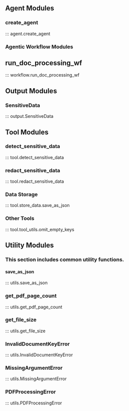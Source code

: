 ## Agent Modules

### create_agent

::: agent.create_agent

### Agentic Workflow Modules

## run_doc_processing_wf

::: workflow.run_doc_processing_wf

## Output Modules

### SensitiveData

::: output.SensitiveData


## Tool Modules

### detect_sensitive_data

::: tool.detect_sensitive_data

### redact_sensitive_data

::: tool.redact_sensitive_data

### Data Storage

::: tool.store_data.save_as_json

### Other Tools

::: tool.tool_utils.omit_empty_keys

## Utility Modules

### This section includes **common** utility functions.

#### save_as_json

::: utils.save_as_json

### get_pdf_page_count

::: utils.get_pdf_page_count

### get_file_size

::: utils.get_file_size

### InvalidDocumentKeyError

::: utils.InvalidDocumentKeyError

### MissingArgumentError

::: utils.MissingArgumentError


### PDFProcessingError

::: utils.PDFProcessingError
